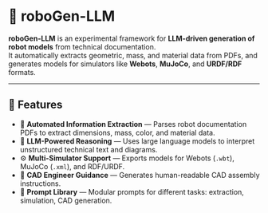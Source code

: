 # 🤖 roboGen-LLM

**roboGen-LLM** is an experimental framework for **LLM-driven generation of robot models** from technical documentation.  
It automatically extracts geometric, mass, and material data from PDFs, and generates models for simulators like **Webots**, **MuJoCo**, and **URDF/RDF** formats.

---

## 🚀 Features

- 🧩 **Automated Information Extraction** — Parses robot documentation PDFs to extract dimensions, mass, color, and material data.
- 🧠 **LLM-Powered Reasoning** — Uses large language models to interpret unstructured technical text and diagrams.
- ⚙️ **Multi-Simulator Support** — Exports models for Webots (`.wbt`), MuJoCo (`.xml`), and RDF/URDF.
- 🧱 **CAD Engineer Guidance** — Generates human-readable CAD assembly instructions.
- 💬 **Prompt Library** — Modular prompts for different tasks: extraction, simulation, CAD generation.


